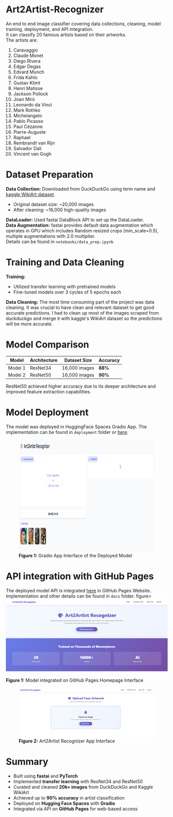 # Art2Artist-Recognizer
An end to end image classifier covering data collections, cleaning, model training, deployment, and API integration. <br/>
It can classify 20 famous artists based on their artworks. <br/>
The artists are: <br/>
1. Caravaggio
2. Claude Monet
3. Diego Rivera
4. Edgar Degas
5. Edvard Munch
6. Frida Kahlo
7. Gustav Klimt
8. Henri Matisse
9. Jackson Pollock
10. Joan Miró
11. Leonardo da Vinci
12. Mark Rothko
13. Michelangelo
14. Pablo Picasso
15. Paul Cézanne
16. Pierre-Auguste
17. Raphael
18. Rembrandt van Rijn
19. Salvador Dalí
20. Vincent van Gogh

# Dataset Preparation
**Data Collection:** Downloaded from DuckDuckGo using term name and [kaggle WikiArt dataset](https://www.kaggle.com/datasets/steubk/wikiart). 
- Original dataset size: ~20,000 images  
- After cleaning: ~16,000 high-quality images

**DataLoader:** Used fastai DataBlock API to set up the DataLoader. <br/>
**Data Augmentation:** fastai provides default data augmentation which operates in GPU which includes Random resized crops (min_scale=0.5), multiple augmentations with 2.0 multiplier. <br/>
Details can be found in `notebooks/data_prep.ipynb`

# Training and Data Cleaning
**Training:** 
- Utilized transfer learning with pretrained models
- Fine-tuned models over 3 cycles of 5 epochs each

**Data Cleaning:** The most time consuming part of the project was data cleaning. It was crucial to have clean and relevant dataset to get good accurate predictions. I had to clean up most of the images scraped from duckduckgo and merge it with kaggle's WikiArt dataset so the predictions will be more accurate.<br/>

# Model Comparison 
| Model   | Architecture | Dataset Size | Accuracy |
|----------|--------------|---------------|-----------|
| Model 1  | ResNet34     | 16,000 images | **88%**   |
| Model 2  | ResNet50     | 16,000 images | **90%**   |

ResNet50 achieved higher accuracy due to its deeper architecture and improved feature extraction capabilities.


# Model Deployment
The model was deployed in HuggingFace Spaces Gradio App. The implementation can be found in `deployment` folder or [here](https://huggingface.co/spaces/goldphish2209/art2artist-recognizer). <br/>
<figure>
  <img src="deployment/gradio_app.png" width="700" height="350">
  <figcaption><b>Figure 1:</b> Gradio App Interface of the Deployed Model</figcaption>
</figure>

# API integration with GitHub Pages
The deployed model API is integrated [here](https://naawshin.github.io/Art2Artist-Recognizer/) in GitHub Pages Website. Implementation and other details can be found in `docs` folder.
figure>
  <img src="image.png" width="700" alt="Art2Artist Recognizer Web Interface">
  <figcaption><b>Figure 1:</b> Model integrated on GitHub Pages Homepage Interface</figcaption>
</figure>

<figure>
  <img src="image-1.png" width="700" alt="Art2Artist Recognizer APP Interface">
  <figcaption><b>Figure 2:</b> Art2Artist Recognizer App Interface</figcaption>
</figure>

# Summary
- Built using **fastai** and **PyTorch**
- Implemented **transfer learning** with ResNet34 and ResNet50
- Curated and cleaned **20k+ images** from DuckDuckGo and Kaggle WikiArt
- Achieved up to **90% accuracy** in artist classification
- Deployed on **Hugging Face Spaces** with **Gradio**
- Integrated via API on **GitHub Pages** for web-based access
